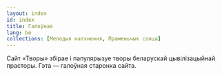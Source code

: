 ```yaml
---
layout: index
id: index
title: Галоўная
lang: be
collections: [Мелодыя натхнення, Праменьчык сонца]
---
```


Сайт «Творы» збірае і папулярызуе творы беларускай цывілізацыйнай прасторы. Гэта — галоўная старонка сайта.